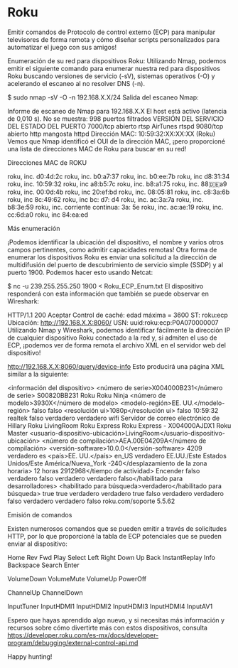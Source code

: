 # Roku

Emitir comandos de Protocolo de control externo (ECP) para manipular televisores de forma remota y cómo diseñar scripts personalizados para automatizar el juego con sus amigos!


Enumeración de su red para dispositivos Roku:
Utilizando Nmap, podemos emitir el siguiente comando para enumerar nuestra red para dispositivos Roku buscando versiones de servicio (-sV), sistemas operativos (-O) y acelerando el escaneo al no resolver DNS (-n).

$ sudo nmap -sV -O -n 192.168.X.X/24
Salida del escaneo Nmap:

Informe de escaneo de Nmap para 192.168.X.X
El host está activo (latencia de 0,010 s).
No se muestra: 998 puertos filtrados
VERSIÓN DEL SERVICIO DEL ESTADO DEL PUERTO
7000/tcp abierto rtsp AirTunes rtspd
9080/tcp abierto http mangosta httpd
Dirección MAC: 10:59:32:XX:XX:XX (Roku)
Vemos que Nmap identificó el OUI de la dirección MAC, ¡pero proporcioné una lista de direcciones MAC de Roku para buscar en su red!

Direcciones MAC de ROKU

roku, inc. d0:4d:2c
roku, inc. b0:a7:37
roku, inc. b0:ee:7b
roku, inc d8:31:34
roku, inc. 10:59:32
roku, inc a8:b5:7c
roku, inc. b8:a1:75
roku, inc. 88:de:a9
roku, inc. 00:0d:4b
roku, inc 20:ef:bd
roku, inc. 08:05:81
roku, inc. c8:3a:6b
roku, inc 8c:49:62
roku, inc bc: d7: d4
roku, inc. ac:3a:7a
roku, inc. b8:3e:59
roku, inc. corriente continua: 3a: 5e
roku, inc. ac:ae:19
roku, inc. cc:6d:a0
roku, inc 84:ea:ed


Más enumeración


¡Podemos identificar la ubicación del dispositivo, el nombre y varios otros campos pertinentes, como admitir capacidades remotas! Otra forma de enumerar los dispositivos Roku es enviar una solicitud a la dirección de multidifusión del puerto de descubrimiento de servicio simple (SSDP) y al puerto 1900. Podemos hacer esto usando Netcat:


$ nc -u 239.255.255.250 1900 < Roku_ECP_Enum.txt
El dispositivo responderá con esta información que también se puede observar en Wireshark:


HTTP/1.1 200 Aceptar
Control de caché: edad máxima = 3600
ST: roku:ecp
Ubicación: http://192.168.X.X:8060/
USN: uuid:roku:ecp:P0A070000007
Utilizando Nmap y Wireshark, podemos identificar fácilmente la dirección IP de cualquier dispositivo Roku conectado a la red y, si admiten el uso de ECP, ¡podemos ver de forma remota el archivo XML en el servidor web del dispositivo!


http://192.168.X.X:8060/query/device-info
Esto producirá una página XML similar a la siguiente:


<información del dispositivo>
<número de serie>X004000B231</número de serie>
<id-dispositivo>S00820BB231</id-dispositivo>
<nombre-proveedor>Roku</nombre-proveedor>
<nombre-del-modelo>Roku Ninja</nombre-del-modelo>
<número de modelo>3930X</número de modelo>
<modelo-región>EE. UU.</modelo-región>
<is-tv>falso</is-tv>
<is-stick>falso</is-stick>
<resolución ui>1080p</resolución ui>
<soporta-ethernet>falso</soporta-ethernet>
<wifi-mac>10:59:32</wifi-mac>
<wifi-controlador>realtek</wifi-controlador>
<has-wifi-extender>falso</has-wifi-extender>
<has-wifi-5G-support>verdadero</has-wifi-5G-support>
<puede-usar-wifi-extender>verdadero</puede-usar-wifi-extender>
<tipo-de-red>wifi</tipo-de-red>
<network-name>Servidor de correo electrónico de Hillary</network-name>
<nombre-de-dispositivo-amigable>Roku LivingRoom</nombre-de-dispositivo-amigable>
<nombre-del-modelo-amigable>Roku Express</nombre-del-modelo-amigable>
<nombre-dispositivo-predeterminado>Roku Express - X004000AJDX1</nombre-dispositivo-predeterminado>
<nombre-de-dispositivo-de-usuario>Roku Master</nombre-de-dispositivo-de-usuario>
<usuario-dispositivo-ubicación>LivingRoom</usuario-dispositivo-ubicación>
<número de compilación>AEA.00E04209A</número de compilación>
<versión-software>10.0.0</versión-software>
<software-build>4209</software-build>
<dispositivo-seguro>verdadero</dispositivo-seguro>
<idioma>es</idioma>
<país>EE. UU.</país>
<locale>en_US</locale>
<time-zone-auto>verdadero</time-zone-auto>
<time-zone>EE.UU./Este</time-zone>
<time-zone-name>Estados Unidos/Este</time-zone-name>
<time-zone-tz>América/Nueva_York</time-zone-tz>
<desplazamiento de la zona horaria>-240</desplazamiento de la zona horaria>
<formato-reloj>12 horas</formato-reloj>
<tiempo de actividad>2912968</tiempo de actividad>
<power-mode>Encender</power-mode>
<supports-suspend>falso</supports-suspend>
<supports-find-remote>verdadero</supports-find-remote>
<encontrar-remoto-es-posible>falso</encontrar-remoto-es-posible>
<supports-audio-guide>verdadero</supports-audio-guide>
<soporta-rva>verdadero</soporta-rva>
<habilitado para desarrolladores>falso</habilitado para desarrolladores>
<id-de-desarrollador-con-clave/>
<habilitado para búsqueda>verdadero</habilitado para búsqueda>
<search-channels-enabled>true</search-channels-enabled>
<voice-search-enabled>true</voice-search-enabled>
<notificaciones-habilitadas>verdadero</notificaciones-habilitadas>
<notificaciones-primer-uso>verdadero</notificaciones-primer-uso>
<supports-private-listening>true</supports-private-listening>
<auriculares-conectados>falso</auriculares-conectados>
<supports-ecs-textedit>verdadero</supports-ecs-textedit>
<supports-ecs-microphone>verdadero</supports-ecs-microphone>
<supports-wake-on-wlan>falso</supports-wake-on-wlan>
<supports-airplay>verdadero</supports-airplay>
<has-play-on-roku>verdadero</has-play-on-roku>
<has-mobile-screensaver>falso</has-mobile-screensaver>
<soporte-url>roku.com/soporte</soporte-url>
<grandcentral-version>5.5.62</grandcentral-version>


Emisión de comandos


Existen numerosos comandos que se pueden emitir a través de solicitudes HTTP, por lo que proporcioné la tabla de ECP potenciales que se pueden enviar al dispositivo:


  Home
  Rev
  Fwd
  Play
  Select
  Left
  Right
  Down
  Up
  Back
  InstantReplay
  Info
  Backspace
  Search
  Enter
  
  
  VolumeDown
  VolumeMute
  VolumeUp
  PowerOff
  
  
  ChannelUp
  ChannelDown
  
  
  InputTuner
  InputHDMI1
  InputHDMI2
  InputHDMI3
  InputHDMI4
  InputAV1


Espero que hayas aprendido algo nuevo, y si necesitas más información y recursos sobre cómo divertirte más con estos dispositivos, consulta
https://developer.roku.com/es-mx/docs/developer-program/debugging/external-control-api.md

Happy hunting!
